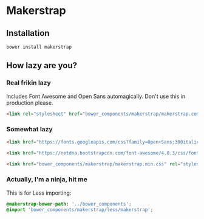 # Makerstrap

## Installation

```
bower install makerstrap
```

## How lazy are you?

### Real frikin lazy

Includes Font Awesome and Open Sans automagically. Don't use this in production please.

```html
<link rel="stylesheet" href="bower_components/makerstrap/makerstrap.complete.min.css">
```

### Somewhat lazy

```html
<link href="https://fonts.googleapis.com/css?family=Open+Sans:300italic,400italic,700italic,400,300,700" rel="stylesheet">

<link href="https://netdna.bootstrapcdn.com/font-awesome/4.0.3/css/font-awesome.css" rel="stylesheet">

<link href="bower_components/makerstrap/makerstrap.min.css" rel="stylesheet">
```

### Actually, I'm a ninja, hit me

This is for Less importing:

```css
@makerstrap-bower-path: '../bower_components';
@import 'bower_components/makerstrap/less/makerstrap';

```



